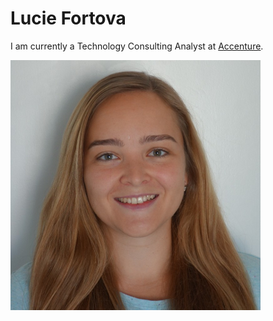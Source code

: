 # Lucie Fortova

I am currently a Technology Consulting Analyst at [Accenture](https://www.accenture.com/). 

<img src="images/lucie_fortova_head.jpg" alt="Lucie Fortova" width="400"/>
